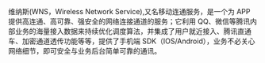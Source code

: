 维纳斯(WNS，Wireless Network Service),又名移动连通服务，是一个为 APP 提供高连通、高可靠、强安全的网络连接通道的服务；它利用 QQ、微信等腾讯内部业务的海量接入数据来持续优化调度算法，并集成了用户就近接入、腾讯直通车、加密通道透传功能等等，提供了手机端 SDK（IOS/Android），业务不必关心网络细节，即可安全与业务后台简单可靠的通讯。